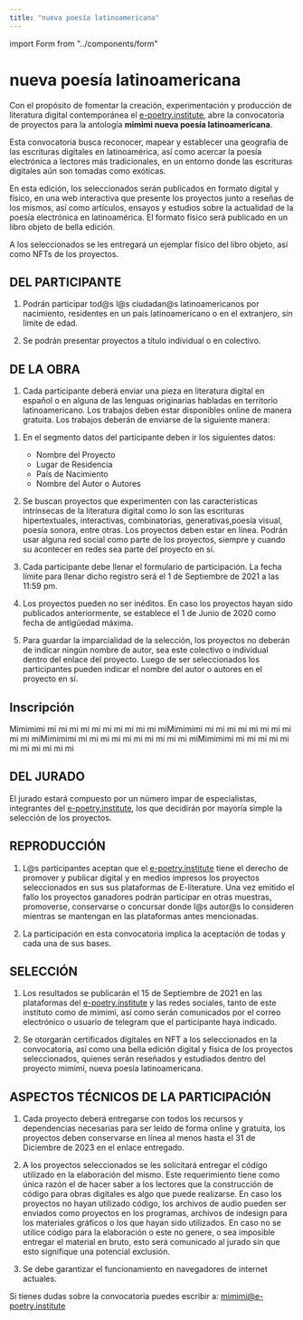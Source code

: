 ```yaml
---
title: "nueva poesía latinoamericana"
---
```


import Form from "../components/form"

# nueva poesía latinoamericana

Con el propósito de fomentar la creación, experimentación y producción de literatura digital contemporánea el [e-poetry.institute](https://e-poetry.institute), abre la convocatoria de proyectos para la antología **mimimi nueva poesía latinoamericana**.

Esta convocatoria busca reconocer, mapear y establecer una geografía de las escrituras digitales en latinoamérica, así como acercar la poesía electrónica a lectores más tradicionales, en un entorno donde las escrituras digitales aún son tomadas como exóticas.

En esta edición, los seleccionados serán publicados en formato digital y físico, en una web interactiva que presente los proyectos junto a reseñas de los mismos, así como artículos, ensayos y estudios sobre la actualidad de la poesía electrónica en latinoamérica. El formato físico será publicado en un libro objeto de bella edición.

A los seleccionados se les entregará un ejemplar físico del libro objeto, así como NFTs de los proyectos.

## DEL PARTICIPANTE

1. Podrán participar tod@s l@s ciudadan@s latinoamericanos por nacimiento, residentes en un país latinoamericano o en el extranjero, sin límite de edad.

1. Se podrán presentar proyectos a título individual o en colectivo.

## DE LA OBRA

1. Cada participante deberá enviar una pieza en literatura digital en español o en alguna de las lenguas originarias habladas en territorio latinoamericano. Los trabajos deben estar disponibles online de manera gratuita. Los trabajos deberán de enviarse de la siguiente manera:
<!--
      a través del siguiente drive:
      en el primer segmento OBRA, debe insertarse un archivo pdf donde se encuentre el enlace a la obra online
      en el segundo segmento CONTACTO, debe insertarse un archivo pdf donde se encuentre el correo electrónico y/o un usuario de Telegram junto a los datos del participante -->

1. En el segmento datos del participante deben ir los siguientes datos:

   - Nombre del Proyecto
   - Lugar de Residencia
   - País de Nacimiento
   - Nombre del Autor o Autores

1. Se buscan proyectos que experimenten con las características intrínsecas de la literatura digital como lo son las escrituras hipertextuales, interactivas, combinatorias, generativas,poesía visual, poesía sonora, entre otras. Los proyectos deben estar en línea. Podrán usar alguna red social como parte de los proyectos, siempre y cuando su acontecer en redes sea parte del proyecto en sí.

1. Cada participante debe llenar el formulario de participación. La fecha límite para llenar dicho registro será el 1 de Septiembre de 2021 a las 11:59 pm.

1. Los proyectos pueden no ser inéditos. En caso los proyectos hayan sido publicados anteriormente, se establece el 1 de Junio de 2020 como fecha de antigüedad máxima.

1. Para guardar la imparcialidad de la selección, los proyectos no deberán de indicar ningún nombre de autor, sea este colectivo o individual dentro del enlace del proyecto. Luego de ser seleccionados los participantes pueden indicar el nombre del autor o autores en el proyecto en sí.

## Inscripción

Mimimimi mi mi mi mi mi mi mi mi mi mi miMimimimi mi mi mi mi mi mi mi mi mi mi miMimimimi mi mi mi mi mi mi mi mi mi mi miMimimimi mi mi mi mi mi mi mi mi mi mi mi

<Form />

## DEL JURADO

El jurado estará compuesto por un número impar de especialistas, integrantes del [e-poetry.institute](https://e-poetry.institute), los que decidirán por mayoría simple la selección de los proyectos.

## REPRODUCCIÓN

1. L@s participantes aceptan que el [e-poetry.institute](https://e-poetry.institute) tiene el derecho de promover y publicar digital y en medios impresos los proyectos seleccionados en sus sus plataformas de E-literature. Una vez emitido el fallo los proyectos ganadores podrán participar en otras muestras, promoverse, conservarse o concursar donde l@s autor@s lo consideren mientras se mantengan en las plataformas antes mencionadas.

1. La participación en esta convocatoria implica la aceptación de todas y cada una de sus bases.

## SELECCIÓN

1. Los resultados se publicarán el 15 de Septiembre de 2021 en las plataformas del [e-poetry.institute](https://e-poetry.institute) y las redes sociales, tanto de este instituto como de mimimi, así como serán comunicados por el correo electrónico o usuario de telegram que el participante haya indicado.

1. Se otorgarán certificados digitales en NFT a los seleccionados en la convocatoria, así como una bella edición digital y física de los proyectos seleccionados, quienes serán reseñados y estudiados dentro del proyecto mimimi, nueva poesía latinoamericana.

## ASPECTOS TÉCNICOS DE LA PARTICIPACIÓN

1. Cada proyecto deberá entregarse con todos los recursos y dependencias necesarias para ser leído de forma online y gratuita, los proyectos deben conservarse en línea al menos hasta el 31 de Diciembre de 2023 en el enlace entregado.

1. A los proyectos seleccionados se les solicitará entregar el código utilizado en la elaboración del mismo. Este requerimiento tiene como única razón el de hacer saber a los lectores que la construcción de código para obras digitales es algo que puede realizarse. En caso los proyectos no hayan utilizado código, los archivos de audio pueden ser enviados como proyectos en los programas, archivos de indesign para los materiales gráficos o los que hayan sido utilizados. En caso no se utilice código para la elaboración o este no genere, o sea imposible entregar el material en bruto, esto será comunicado al jurado sin que esto signifique una potencial exclusión.

1. Se debe garantizar el funcionamiento en navegadores de internet actuales.

Si tienes dudas sobre la convocatoria puedes escribir a: mimimi@e-poetry.institute
